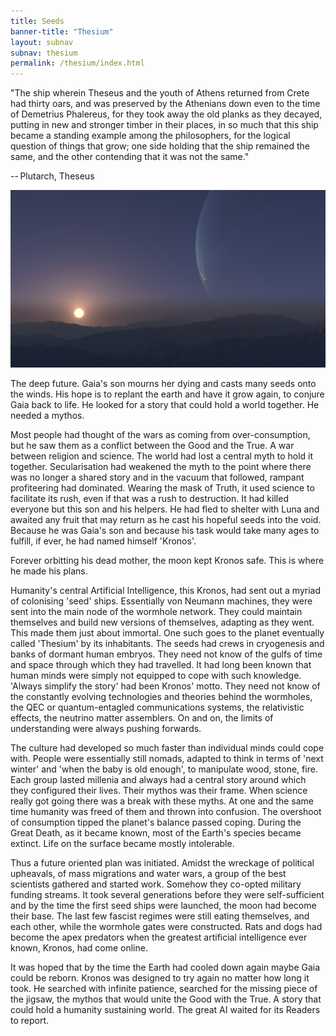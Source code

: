 ```yaml
---
title: Seeds
banner-title: "Thesium" 
layout: subnav 
subnav: thesium 
permalink: /thesium/index.html
---
```


<div class="quote">
"The ship wherein Theseus and the youth of Athens returned
from Crete had thirty oars, and was preserved by the Athenians down even to the
time of Demetrius Phalereus, for they took away the old planks as they decayed,
putting in new and stronger timber in their places, in so much that this ship
became a standing example among the philosophers, for the logical question of
things that grow; one side holding that the ship remained the same, and the
other contending that it was not the same."  

-- Plutarch, Theseus
</div>

![another sunset somewhere - capn-damo on deviantart.com](/assets/images/Thesium/another-sunset-somewhere.png)


The deep future. Gaia's son mourns her dying and casts many seeds onto the
winds. His hope is to replant the earth and have it grow again, to conjure Gaia
back to life. He looked for a story that could hold a world together. He needed
a mythos.

Most people had thought of the wars as coming from over-consumption, but he saw
them as a conflict between the Good and the True. A war between religion and
science. The world had lost a central myth to hold it together. Secularisation
had weakened the myth to the point where there was no longer a shared story and
in the vacuum that followed, rampant profiteering had dominated. Wearing the
mask of Truth, it used science to facilitate its rush, even if that was a rush
to destruction. It had killed everyone but this son and his helpers. He had
fled to shelter with Luna and awaited any fruit that may return as he cast his
hopeful seeds into the void. Because he was Gaia's son and because his task
would take many ages to fulfill, if ever, he had named himself 'Kronos'.

Forever orbitting his dead mother, the moon kept Kronos safe. This is where he
made his plans.

Humanity's central Artificial Intelligence, this Kronos, had sent out a myriad
of colonising 'seed' ships. Essentially von Neumann machines, they were sent
into the main node of the wormhole network. They could maintain themselves and
build new versions of themselves, adapting as they went. This made them just
about immortal. One such goes to the planet eventually called 'Thesium' by its
inhabitants. The seeds had crews in cryogenesis and banks of dormant human
embryos. They need not know of the gulfs of time and space through which they
had travelled. It had long been known that human minds were simply not equipped
to cope with such knowledge. 'Always simplify the story' had been Kronos'
motto. They need not know of the constantly evolving technologies and theories
behind the wormholes, the QEC or quantum-entagled communications systems, the
relativistic effects, the neutrino matter assemblers. On and on, the limits of
understanding were always pushing forwards.

The culture had developed so much faster than individual minds could cope with.
People were essentially still nomads, adapted to think in terms of 'next
winter' and 'when the baby is old enough', to manipulate wood, stone, fire.
Each group lasted millenia and always had a central story around which they
configured their lives. Their mythos was their frame. When science really got
going there was a break with these myths. At one and the same time humanity was
freed of them and thrown into confusion. The overshoot of consumption tipped
the planet's balance passed coping. During the Great Death, as it
became known, most of the Earth's species became extinct. Life on the surface
became mostly intolerable.

Thus a future oriented plan was initiated. Amidst the wreckage of political
upheavals, of mass migrations and water wars, a group of the best scientists
gathered and started work. Somehow they co-opted military funding streams. It
took several generations before they were self-sufficient and by the time the
first seed ships were launched, the moon had become their base. The last few
fascist regimes were still eating themselves, and each other, while the
wormhole gates were constructed. Rats and dogs had become the apex predators
when the greatest artificial intelligence ever known, Kronos, had come online.

It was hoped that by the time the Earth had cooled down again maybe Gaia could
be reborn. Kronos was designed to try again no matter how long it took. He
searched with infinite patience, searched for the missing piece of the jigsaw,
the mythos that would unite the Good with the True. A story that could hold a
humanity sustaining world. The great AI waited for its Readers to report.

